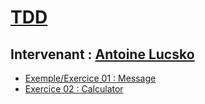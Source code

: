 # [TDD](https://github.com/Antoine07/leaddev01/blob/main/03_TDD/chap1_introduction/chap1_installation_organisation.md)
## Intervenant : [Antoine Lucsko](https://github.com/Antoine07/)

* [Exemple/Exercice 01 : Message](chapitre1_introduction/Examples/Message)
* [Exercice 02 : Calculator](chapitre1_introduction/Exercices/Exercice_02_Calculator)